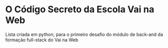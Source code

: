 # O Código Secreto da Escola Vai na Web
Lista criada em python, para o primeiro desafio do módulo de back-and da formação full-stack do Vai na Web
